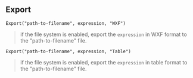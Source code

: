 ## Export

``` 
Export("path-to-filename", expression, "WXF")
```
 
> if the file system is enabled, export the `expression` in WXF format to the "path-to-filename" file.
 

``` 
Export("path-to-filename", expression, "Table")
```
 
> if the file system is enabled, export the `expression` in table format to the "path-to-filename" file.